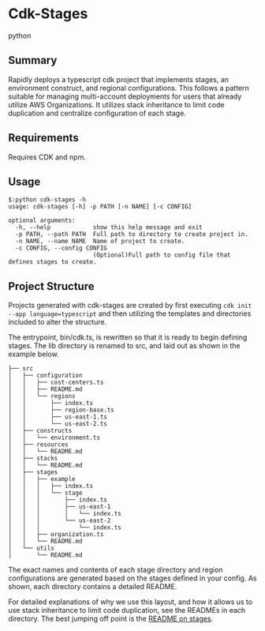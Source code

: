 # Cdk-Stages
python
## Summary
Rapidly deploys a typescript cdk project that implements stages, an environment construct, and regional configurations. 
This follows a pattern suitable for managing multi-account deployments for users that already utilize AWS Organizations. 
It utilizes stack inheritance to limit code duplication and centralize configuration of each stage.

## Requirements
Requires CDK and npm.

## Usage
```shell
$:python cdk-stages -h
usage: cdk-stages [-h] -p PATH [-n NAME] [-c CONFIG]

optional arguments:
  -h, --help            show this help message and exit
  -p PATH, --path PATH  Full path to directory to create project in.
  -n NAME, --name NAME  Name of project to create.
  -c CONFIG, --config CONFIG
                        (Optional)Full path to config file that defines stages to create.
```

## Project Structure
Projects generated with cdk-stages are created by first executing `cdk init --app language=typescript` and then utilizing 
the templates and directories included to alter the structure. 

The entrypoint, bin/cdk.ts, is rewritten so that it is ready to begin defining stages. The lib directory is renamed to 
src, and laid out as shown in the example below.

```
├── src
│   ├── configuration
│   │   ├── cost-centers.ts
│   │   ├── README.md
│   │   └── regions
│   │       ├── index.ts
│   │       ├── region-base.ts
│   │       ├── us-east-1.ts
│   │       └── us-east-2.ts
│   ├── constructs
│   │   └── environment.ts
│   ├── resources
│   │   └── README.md
│   ├── stacks
│   │   └── README.md
│   ├── stages
│   │   ├── example
│   │   │   ├── index.ts
│   │   │   └── stage
│   │   │       ├── index.ts
│   │   │       ├── us-east-1
│   │   │       │   └── index.ts
│   │   │       └── us-east-2
│   │   │           └── index.ts
│   │   ├── organization.ts
│   │   └── README.md
│   └── utils
│       └── README.md
```

The exact names and contents of each stage directory and region configurations are generated based on the stages defined 
in your config. As shown, each directory contains a detailed README.

For detailed explanations of why we use this layout, and how it allows us to use stack inheritance to limit code 
duplication, see the READMEs in each directory. The best jumping off point is the 
[README on stages](./templates/src-dir-template/stages/README.md).
